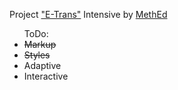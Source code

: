 Project <a href="https://fedoseevdmitry.github.io/etrans/">"E-Trans"</a> Intensive by <a href="https://methed.ru/">MethEd</a>

<ul>ToDo:
  <li><s>Markup</s></li>
  <li><s>Styles</s></li>
  <li>Adaptive</li>
  <li>Interactive</li>
</ul>
